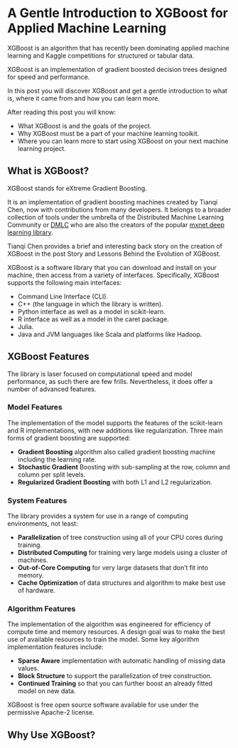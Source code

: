 # A Gentle Introduction to XGBoost for Applied Machine Learning

XGBoost is an algorithm that has recently been dominating applied machine learning and Kaggle competitions for structured or tabular data.

XGBoost is an implementation of gradient boosted decision trees designed for speed and performance.

In this post you will discover XGBoost and get a gentle introduction to what is, where it came from and how you can learn more.

After reading this post you will know:

- What XGBoost is and the goals of the project.
- Why XGBoost must be a part of your machine learning toolkit.
- Where you can learn more to start using XGBoost on your next machine learning project.

## What is XGBoost?

XGBoost stands for eXtreme Gradient Boosting.

It is an implementation of gradient boosting machines created by Tianqi Chen, now with contributions from many developers. It belongs to a broader collection of tools under the umbrella of the Distributed Machine Learning Community or <a href="https://github.com/dmlc">DMLC</a> who are also the creators of the popular <a href="https://github.com/dmlc/mxnet">mxnet deep learning library</a>.

Tianqi Chen provides a brief and interesting back story on the creation of XGBoost in the post Story and Lessons Behind the Evolution of XGBoost.

XGBoost is a software library that you can download and install on your machine, then access from a variety of interfaces. Specifically, XGBoost supports the following main interfaces:

- Command Line Interface (CLI).
- C++ (the language in which the library is written).
- Python interface as well as a model in scikit-learn.
- R interface as well as a model in the caret package.
- Julia.
- Java and JVM languages like Scala and platforms like Hadoop.

## XGBoost Features

The library is laser focused on computational speed and model performance, as such there are few frills. Nevertheless, it does offer a number of advanced features.

### Model Features

The implementation of the model supports the features of the scikit-learn and R implementations, with new additions like regularization. Three main forms of gradient boosting are supported:

- **Gradient Boosting** algorithm also called gradient boosting machine including the learning rate.
- **Stochastic Gradient** Boosting with sub-sampling at the row, column and column per split levels.
- **Regularized Gradient Boosting** with both L1 and L2 regularization.

### System Features

The library provides a system for use in a range of computing environments, not least:

- **Parallelization** of tree construction using all of your CPU cores during training.
- **Distributed Computing** for training very large models using a cluster of machines.
- **Out-of-Core Computing** for very large datasets that don’t fit into memory.
- **Cache Optimization** of data structures and algorithm to make best use of hardware.

### Algorithm Features

The implementation of the algorithm was engineered for efficiency of compute time and memory resources. A design goal was to make the best use of available resources to train the model. Some key algorithm implementation features include:

- **Sparse Aware** implementation with automatic handling of missing data values.
- **Block Structure** to support the parallelization of tree construction.
- **Continued Training** so that you can further boost an already fitted model on new data.

XGBoost is free open source software available for use under the permissive Apache-2 license.

## Why Use XGBoost?

